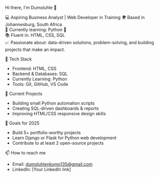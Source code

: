 
Hi there, I'm Dumoluhle 👋

💻 Aspiring Business Analyst | Web Developer in Training
🌍 Based in Johannesburg, South Africa  
🎯 Currently learning: Python 🐍  
📚 Fluent in: HTML, CSS, SQL  
📈 Passionate about: data-driven solutions, problem-solving, and building projects that make an impact.


🔧 Tech Stack
- Frontend: HTML, CSS
- Backend & Databases: SQL
- Currently Learning: Python
- Tools: Git, GitHub, VS Code


📌 Current Projects
- Building small Python automation scripts
- Creating SQL-driven dashboards & reports
- Improving HTML/CSS responsive design skills


🚀 Goals for 2025
- Build 5+ portfolio-worthy projects  
- Learn Django or Flask for Python web development  
- Contribute to at least 2 open-source projects  

 📫 How to reach me
- Email: dumoluhlenkomo135@gmail.com  
- LinkedIn: [Your LinkedIn link]
